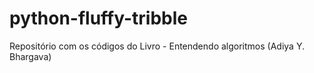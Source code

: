 # python-fluffy-tribble
Repositório com os códigos do Livro - Entendendo algoritmos (Adiya Y. Bhargava)
